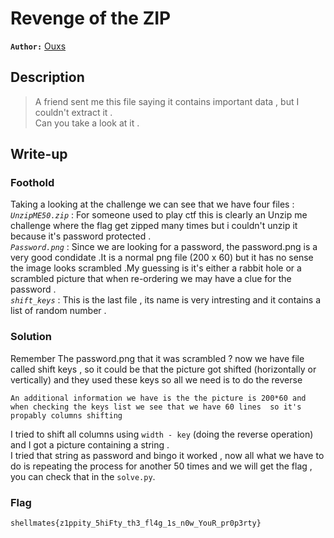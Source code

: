 # Revenge of the ZIP

**`Author:`** [Ouxs](https://github.com/ouxs-19)

## Description

> A friend sent me this file saying it contains important data , but I couldn't extract it .  
> Can you take a look at it .  
## Write-up

### Foothold 
Taking a looking at the challenge we can see that we have four files :   
*`UnzipME50.zip`* : For someone used to play ctf this is clearly an Unzip me challenge where the flag get zipped many times but i couldn't unzip it because it's password protected .    
*`Password.png`* : Since we are looking for a password, the password.png is a very good condidate .It is a normal png file (200 x 60) but it has no sense the image looks scrambled .My guessing is it's either a rabbit hole or a scrambled picture that when re-ordering we may have a clue for the password .    
*`shift_keys`* : This is the last file , its name is very intresting and it contains a list of random number .     

### Solution
Remember The password.png that it was scrambled ? now we have file called shift keys , so it could be that the picture got shifted (horizontally or vertically) and they used these keys so all we need is to do the reverse  
```   
An additional information we have is the the picture is 200*60 and when checking the keys list we see that we have 60 lines  so it's propably columns shifting 
```
I tried to shift all columns using `width - key` (doing the reverse operation) and I got a picture containing a string .   
I tried that string as password and bingo it worked , now all what we have to do is repeating the process for another 50 times and we will get the flag , you can check that in the `solve.py`.  

### Flag 
`shellmates{z1ppity_5hiFty_th3_fl4g_1s_n0w_YouR_pr0p3rty}`

